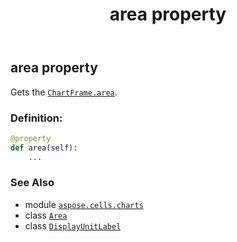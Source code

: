 ﻿---
title: area property
second_title: Aspose.Cells for Python via .NET API References
description: 
type: docs
weight: 50
url: /aspose.cells.charts/displayunitlabel/area/
is_root: false
---

## area property


Gets the [`ChartFrame.area`](/cells/python-net/aspose.cells.charts/chartframe#area).
### Definition:
```python
@property
def area(self):
    ...
```

### See Also
* module [`aspose.cells.charts`](../../)
* class [`Area`](/cells/python-net/aspose.cells.drawing/area)
* class [`DisplayUnitLabel`](/cells/python-net/aspose.cells.charts/displayunitlabel)
